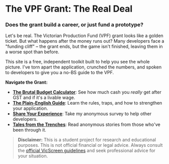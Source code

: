 # The VPF Grant: The Real Deal
### Does the grant build a career, or just fund a prototype?

Let's be real. The Victorian Production Fund (VPF) grant looks like a golden ticket. But what happens after the money runs out? Many developers face a "funding cliff" – the grant ends, but the game isn't finished, leaving them in a worse spot than before.

This site is a free, independent toolkit built to help you see the whole picture. I've torn apart the application, crunched the numbers, and spoken to developers to give you a no-BS guide to the VPF.

**Navigate the Grant:**
*   [**The Brutal Budget Calculator**](/calculator/): See how much cash you *really* get after GST and if it's a livable wage.
*   [**The Plain-English Guide**](/guide/): Learn the rules, traps, and how to strengthen your application.
*   [**Share Your Experience**](/survey/): Take my anonymous survey to help other developers.
*   [**Tales from the Trenches**](/tales/): Read anonymous stories from those who've been through it.

> **Disclaimer:** This is a student project for research and educational purposes. This is not official financial or legal advice. Always consult the [official VicScreen guidelines](https://www.vicscreen.vic.gov.au/) and seek professional advice for your situation.

